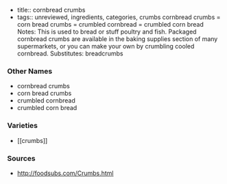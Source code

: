 - title:: cornbread crumbs
- tags:: unreviewed, ingredients, categories, crumbs
cornbread crumbs = corn bread crumbs = crumbled cornbread = crumbled corn bread Notes: This is used to bread or stuff poultry and fish. Packaged cornbread crumbs are available in the baking supplies section of many supermarkets, or you can make your own by crumbling cooled cornbread. Substitutes: breadcrumbs

### Other Names

* cornbread crumbs
* corn bread crumbs
* crumbled cornbread
* crumbled corn bread

### Varieties

* [[crumbs]]

### Sources
* http://foodsubs.com/Crumbs.html
